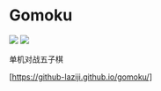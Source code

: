 # Gomoku
![](https://img.shields.io/github/languages/top/github-laziji/Gomoku.svg?style=flat)
![](https://img.shields.io/github/stars/gitHub-laziji/Gomoku.svg?style=social)

单机对战五子棋

[https://github-laziji.github.io/gomoku/]